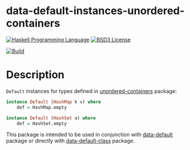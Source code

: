 # data-default-instances-unordered-containers

[![Haskell Programming Language](https://img.shields.io/badge/language-Haskell-blue.svg)][Haskell.org]
[![BSD3 License](http://img.shields.io/badge/license-BSD3-brightgreen.svg)][tl;dr Legal: BSD3]

[![Build](https://travis-ci.org/trskop/data-default-extra.svg)](https://travis-ci.org/trskop/data-default-extra)


# Description

`Default` instances for types defined in [unordered-containers][] package:

```Haskell
instance Default (HashMap k v) where
    def = HashMap.empty

instance Default (HashSet a) where
    def = HashSet.empty
```

This package is intended to be used in conjunction with [data-default][]
package or directly with [data-default-class][] package.


[data-default]:
  https://hackage.haskell.org/package/data-default
  "Hackage: data-default"
[data-default-class]:
  https://hackage.haskell.org/package/data-default-class
  "Hackage: data-default-class"
[Haskell.org]:
  http://www.haskell.org
  "The Haskell Programming Language"
[tl;dr Legal: BSD3]:
  https://tldrlegal.com/license/bsd-3-clause-license-%28revised%29
  "BSD 3-Clause License (Revised)"
[unordered-containers]:
  https://hackage.haskell.org/package/unordered-containers
  "Hackage: unordered-containers"
